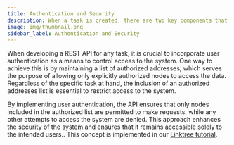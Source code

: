 ```yaml
---
title: Authentication and Security
description: When a task is created, there are two key components that must be uploaded to the Koii Network to initiate the task.
image: img/thumbnail.png
sidebar_label: Authentication and Security
---
```


When developing a REST API for any task, it is crucial to incorporate user authentication as a means to control access to the system. One way to achieve this is by maintaining a list of authorized addresses, which serves the purpose of allowing only explicitly authorized nodes to access the data. Regardless of the specific task at hand, the inclusion of an authorized addresses list is essential to restrict access to the system.

By implementing user authentication, the API ensures that only nodes included in the authorized list are permitted to make requests, while any other attempts to access the system are denied. This approach enhances the security of the system and ensures that it remains accessible solely to the intended users.. This concept is implemented in our [Linktree tutorial](/develop/task-tutorials/linktree-task/auth-list). 